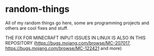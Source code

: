 # random-things
All of my random things go here, some are programming projects and others are cool fixes and stuff.

THE FIX FOR MINECRAFT INPUT ISSUES IN LINUX IS ALSO IN THIS REPOSITORY (https://bugs.mojang.com/browse/MC-207017, https://bugs.mojang.com/browse/MC-122421 and more)